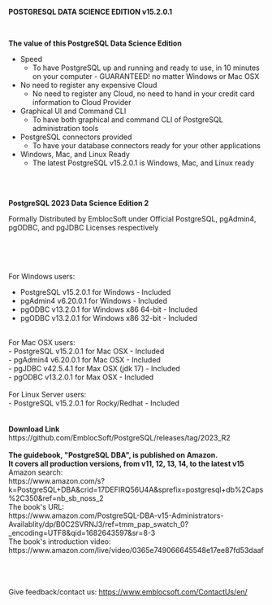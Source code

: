 
<b> POSTGRESQL DATA SCIENCE EDITION v15.2.0.1</b>

</br>

<b>The value of this PostgreSQL Data Science Edition</b>
- Speed
  - To have PostgreSQL up and running and ready to use, in 10 minutes on your computer - GUARANTEED!  no matter Windows or Mac OSX
- No need to register any expensive Cloud
  - No need to register any Cloud, no need to hand in your credit card information to Cloud Provider
- Graphical UI and Command CLI
  - To have both graphical and command CLI of PostgreSQL administration tools
- PostgreSQL connectors provided 
  - To have your database connectors ready for your other applications
- Windows, Mac, and Linux Ready
  - The latest PostgreSQL v15.2.0.1 is Windows, Mac, and Linux ready  

</br>
</br>

<b>PostgreSQL 2023 Data Science Edition 2</b>

Formally Distributed by EmblocSoft under Official PostgreSQL, pgAdmin4, pgODBC, and pgJDBC Licenses respectively
</br></br>

</br>
</br>

For Windows users: </br>
-  PostgreSQL v15.2.0.1 for Windows             - Included </br>
-  pgAdmin4   v6.20.0.1 for Windows             - Included </br>
-  pgODBC     v13.2.0.1 for Windows x86 64-bit  - Included </br>
-  pgODBC     v13.2.0.1 for Windows x86 32-bit  - Included </br>

</br>
For Mac OSX users: </br>
-  PostgreSQL v15.2.0.1 for Mac OSX             - Included </br>
-  pgAdmin4   v6.20.0.1 for Mac OSX             - Included </br>
-  pgJDBC     v42.5.4.1 for Max OSX (jdk 17)    - Included </br>
-  pgODBC     v13.2.0.1 for Max OSX             - Included </br>

</br>
For Linux Server users: </br>
-  PostgreSQL v15.2.0.1 for Rocky/Redhat        - Included </br>

</br>
</br>
<b>Download Link</b></br>
https://github.com/EmblocSoft/PostgreSQL/releases/tag/2023_R2

</br>
</br>
<b>The guidebook, "PostgreSQL DBA", is published on Amazon. </br>
It covers all production versions, from v11, 12, 13, 14, to the latest v15</b>
Amazon search:</br>
https://www.amazon.com/s?k=PostgreSQL+DBA&crid=17DEFIRQ56U4A&sprefix=postgresql+db%2Caps%2C350&ref=nb_sb_noss_2

</br>
The book's URL:</br>
https://www.amazon.com/PostgreSQL-DBA-v15-Administrators-Availablity/dp/B0C2SVRNJ3/ref=tmm_pap_swatch_0?_encoding=UTF8&qid=1682643597&sr=8-3

</br>
The book's introduction video:</br>
https://www.amazon.com/live/video/0365e749066645548e17ee87fd53daaf

</br>
</br>

</br></br>
Give feedback/contact us: https://www.emblocsoft.com/ContactUs/en/
